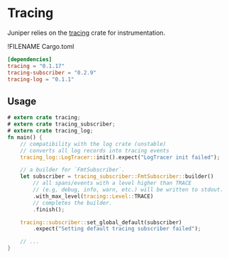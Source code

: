# Tracing

Juniper relies on the [tracing](https://crates.io/crates/tracing) crate for instrumentation.

!FILENAME Cargo.toml

```toml
[dependencies]
tracing = "0.1.17"
tracing-subscriber = "0.2.9"
tracing-log = "0.1.1"
```

## Usage

```rust
# extern crate tracing;
# extern crate tracing_subscriber;
# extern crate tracing_log;
fn main() {
    // compatibility with the log crate (unstable)
    // converts all log records into tracing events
    tracing_log::LogTracer::init().expect("LogTracer init failed");

    // a builder for `FmtSubscriber`.
    let subscriber = tracing_subscriber::FmtSubscriber::builder()
        // all spans/events with a level higher than TRACE
        // (e.g, debug, info, warn, etc.) will be written to stdout.
        .with_max_level(tracing::Level::TRACE)
        // completes the builder.
        .finish();

    tracing::subscriber::set_global_default(subscriber)
        .expect("Setting default tracing subscriber failed");

    // ...
}
```
